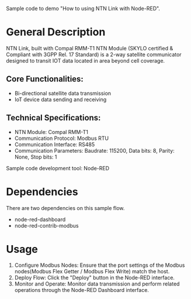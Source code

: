 Sample code to demo "How to using NTN Link with Node-RED".

# General Description
NTN Link, built with Compal RMM-T1 NTN Module (SKYLO certified & Compliant with 3GPP Rel. 17 Standard) is a 2-way satellite communicator designed to transit IOT data located in area beyond cell coverage.

## Core Functionalities:
 - Bi-directional satellite data transmission
 - IoT device data sending and receiving
## Technical Specifications:
 - NTN Module: Compal RMM-T1
 - Communication Protocol: Modbus RTU
 - Communication Interface: RS485
 - Communication Parameters: Baudrate: 115200, Data bits: 8, Parity: None, Stop bits: 1
 
Sample code development tool: Node-RED    

# Dependencies
There are two dependencies on this sample flow.

- node-red-dashboard 
- node-red-contrib-modbus

# Usage
1. Configure Modbus Nodes: Ensure that the port settings of the Modbus nodes(Modbus Flex Getter / Modbus Flex Write) match the host.
2. Deploy Flow: Click the "Deploy" button in the Node-RED interface.
3. Monitor and Operate: Monitor data transmission and perform related operations through the Node-RED Dashboard interface.